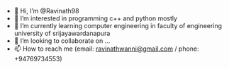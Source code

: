 - 👋 Hi, I’m @Ravinath98
- 👀 I’m interested in programming c++ and python mostly
- 🌱 I’m currently learning computer engineering in faculty of engineering university of srijayawardanapura
- 💞️ I’m looking to collaborate on ...
- 📫 How to reach me (email: ravinathwanni@gmail.com / phone: +94769734553)

<!---
Ravinath98/Ravinath98 is a ✨ special ✨ repository because its `README.md` (this file) appears on your GitHub profile.
You can click the Preview link to take a look at your changes.
--->
